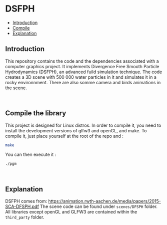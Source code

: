 # DSFPH

- [Introduction](#Introduction)
- [Compile](#Compilation)
- [Explanation](#Explain)


<a name="Introduction"></a>
## Introduction


This repository contains the code and the dependencies associated with a computer graphics project. It implements Divergence Free Smooth Particle Hydrodynamics (DSFPH), an advanced fuild simulation technique.
The code creates a 3D scene with 500 000 water particles in it and simulates it in a rocky environnment. There are also somme camera and birds animations in the scene.


<br>

<a name="Compilation"></a>
## Compile the library


This project is designed for Linux distros. In order to compile it, you need to install the development versions of glfw3 and openGL, and make.
To compile it, just place yourself at the root of the repo and :

```bash
make
```

You can then execute it :
```bash
./pgm
```


<br>

<a name="Explain"></a>
## Explanation


DSFPH comes from: https://animation.rwth-aachen.de/media/papers/2015-SCA-DFSPH.pdf
The scene code can be found under `scenes/DFSPH` folder.
All libraries except openGL and GLFW3 are contained within the `third_party` folder.